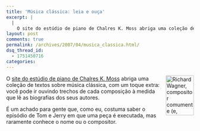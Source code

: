 ```yaml
---
title: 'Música clássica: leia e ouça'
excerpt: |
  |
    O site do estúdio de piano de Chalres K. Moss abriga uma coleção de textos sobre música clássica, com um toque extra: você pode ir ouvindo trechos de cada composição à medida que lê as biografias dos seus autores. É...
layout: post
comments: true
permalink: /archives/2007/04/musica_classica.html/
dsq_thread_id:
  - 1751450716
categories:
---
```

<img title="Richard Wagner, compositor comumente (e, segundo muitos, injustamente) associado ao nazismo" src="//chester.me/archives/img/wagner.jpg" width="75" height="107"  align="right" />O [site do estúdio de piano de Chalres K. Moss][1] abriga uma coleção de textos sobre música clássica, com um toque extra: você pode ir ouvindo trechos de cada composição à medida que lê as biografias dos seus autores.

É um achado para gente que, como eu, costuma saber o episódio de Tom e Jerry em que uma peça é executada, mas raramente conhece o nome ou o compositor.

 [1]: http://www.carolinaclassical.com/
